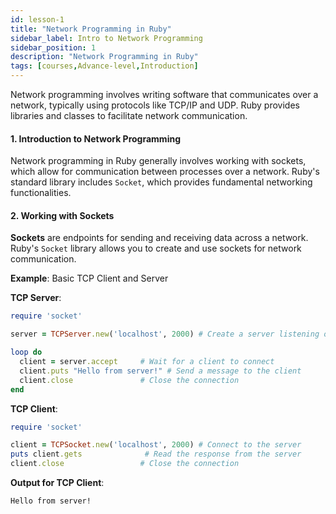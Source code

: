 ```yaml
---
id: lesson-1
title: "Network Programming in Ruby"
sidebar_label: Intro to Network Programming
sidebar_position: 1
description: "Network Programming in Ruby"
tags: [courses,Advance-level,Introduction]
---  
```

    

Network programming involves writing software that communicates over a network, typically using protocols like TCP/IP and UDP. Ruby provides libraries and classes to facilitate network communication.

#### **1. Introduction to Network Programming**

Network programming in Ruby generally involves working with sockets, which allow for communication between processes over a network. Ruby's standard library includes `Socket`, which provides fundamental networking functionalities.

#### **2. Working with Sockets**

**Sockets** are endpoints for sending and receiving data across a network. Ruby's `Socket` library allows you to create and use sockets for network communication.

**Example**: Basic TCP Client and Server

**TCP Server**:
```ruby
require 'socket'

server = TCPServer.new('localhost', 2000) # Create a server listening on port 2000

loop do
  client = server.accept     # Wait for a client to connect
  client.puts "Hello from server!" # Send a message to the client
  client.close               # Close the connection
end
```

**TCP Client**:
```ruby
require 'socket'

client = TCPSocket.new('localhost', 2000) # Connect to the server
puts client.gets              # Read the response from the server
client.close                 # Close the connection
```

**Output for TCP Client**:
```bash
Hello from server!
```
